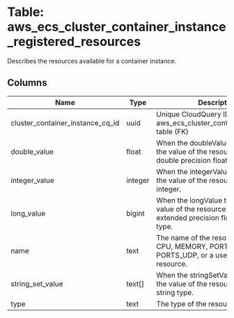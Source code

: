 
# Table: aws_ecs_cluster_container_instance_registered_resources
Describes the resources available for a container instance.
## Columns
| Name        | Type           | Description  |
| ------------- | ------------- | -----  |
|cluster_container_instance_cq_id|uuid|Unique CloudQuery ID of aws_ecs_cluster_container_instances table (FK)|
|double_value|float|When the doubleValue type is set, the value of the resource must be a double precision floating-point type.|
|integer_value|integer|When the integerValue type is set, the value of the resource must be an integer.|
|long_value|bigint|When the longValue type is set, the value of the resource must be an extended precision floating-point type.|
|name|text|The name of the resource, such as CPU, MEMORY, PORTS, PORTS_UDP, or a user-defined resource.|
|string_set_value|text[]|When the stringSetValue type is set, the value of the resource must be a string type.|
|type|text|The type of the resource|
